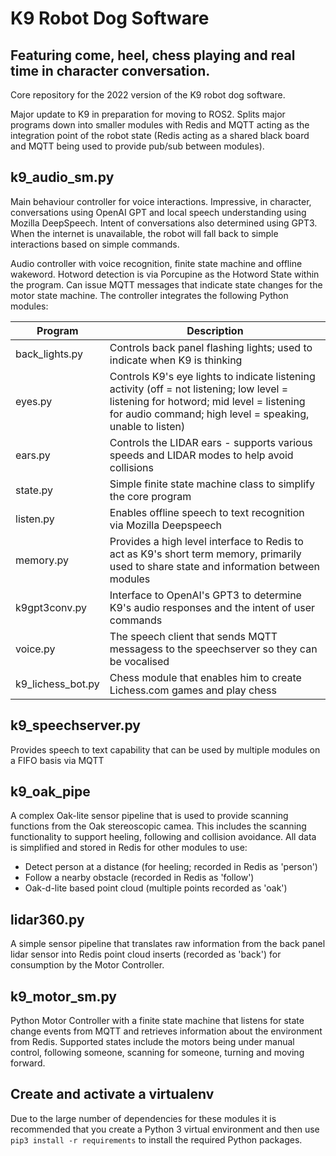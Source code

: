 # K9 Robot Dog Software
## Featuring come, heel, chess playing and real time in character conversation.

Core repository for the 2022 version of the K9 robot dog software.

Major update to K9 in preparation for moving to ROS2.  Splits major programs down into smaller modules with Redis and MQTT acting as the integration point of the robot state (Redis acting as a shared black board and MQTT being used to provide pub/sub between modules).

## k9_audio_sm.py
Main behaviour controller for voice interactions. Impressive, in character, conversations using OpenAI GPT and local speech understanding using Mozilla DeepSpeech. Intent of conversations also determined using GPT3.  When the internet is unavailable, the robot will fall back to simple interactions based on simple commands.

Audio controller with voice recognition, finite state machine and offline wakeword.  Hotword detection is via Porcupine as the Hotword State within the program. Can issue MQTT messages that indicate state changes for the motor state machine.  The controller integrates the following Python modules:

| Program | Description |
|---|---|
|back_lights.py|Controls back panel flashing lights; used to indicate when K9 is thinking|
|eyes.py|Controls K9's eye lights to indicate listening activity (off = not listening; low level = listening for hotword; mid level = listening for audio command; high level = speaking, unable to listen)|
|ears.py|Controls the LIDAR ears - supports various speeds and LIDAR modes to help avoid collisions|
|state.py|Simple finite state machine class to simplify the core program|
|listen.py|Enables offline speech to text recognition via Mozilla Deepspeech|
|memory.py|Provides a high level interface to Redis to act as K9's short term memory, primarily used to share state and information between modules|
|k9gpt3conv.py|Interface to OpenAI's GPT3 to determine K9's audio responses and the intent of user commands|
|voice.py|The speech client that sends MQTT messagess to the speechserver so they can be vocalised|
|k9_lichess_bot.py|Chess module that enables him to create Lichess.com games and play chess|

## k9_speechserver.py
Provides speech to text capability that can be used by multiple modules on a FIFO basis via MQTT

## k9_oak_pipe
A complex Oak-lite sensor pipeline that is used to provide scanning functions from the Oak stereoscopic camea.  This includes the scanning functionality to support heeling, following and collision avoidance.  All data is simplified and stored in Redis for other modules to use:
  * Detect person at a distance (for heeling; recorded in Redis as 'person')
  * Follow a nearby obstacle (recorded in Redis as 'follow')
  * Oak-d-lite based point cloud (multiple points recorded as 'oak')

## lidar360.py
A simple sensor pipeline that translates raw information from the back panel lidar sensor into Redis point cloud inserts (recorded as 'back') for consumption by the Motor Controller.

## k9_motor_sm.py
Python Motor Controller with a finite state machine that listens for state change events from MQTT and retrieves information about the environment from Redis.  Supported states include the motors being under manual control, following someone, scanning for someone, turning and moving forward.

## Create and activate a virtualenv
Due to the large number of dependencies for these modules it is recommended that you create a Python 3 virtual environment and then use ``pip3 install -r requirements`` to install the required Python packages.
